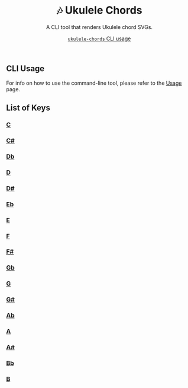 <div align="center">
	<h1>🎶 Ukulele Chords</h1>
	<p>A CLI tool that renders Ukulele chord SVGs.</p>
	<p>
    	<a href="docs/usage.md"><code>ukulele-chords</code> CLI usage</a>
	</p>
</div>
<br>

## CLI Usage
For info on how to use the command-line tool, please refer to the [Usage](docs/usage.md) page.

## List of Keys
### [C](docs/chords/C.md)

### [C#](docs/chords/C#.md)

### [Db](docs/chords/Db.md)

### [D](docs/chords/D.md)

### [D#](docs/chords/D#.md)

### [Eb](docs/chords/Eb.md)

### [E](docs/chords/E.md)

### [F](docs/chords/F.md)

### [F#](docs/chords/F#.md)

### [Gb](docs/chords/Gb.md)

### [G](docs/chords/G.md)

### [G#](docs/chords/G#.md)

### [Ab](docs/chords/Ab.md)

### [A](docs/chords/A.md)

### [A#](docs/chords/A#.md)

### [Bb](docs/chords/Bb.md)

### [B](docs/chords/B.md)



